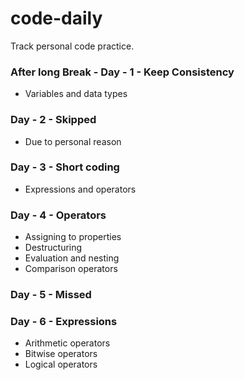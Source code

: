 # code-daily

Track personal code practice.
 
### After long Break - Day - 1 - Keep Consistency

- Variables and data types
### Day - 2 - Skipped

- Due to personal reason
### Day - 3 - Short coding

- Expressions and operators
### Day - 4 - Operators

- Assigning to properties
- Destructuring 
- Evaluation and nesting 
- Comparison operators

### Day - 5 - Missed
### Day - 6 - Expressions

- Arithmetic operators
- Bitwise operators 
- Logical operators 
